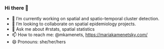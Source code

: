 ### Hi there 👋


- 🔭 I’m currently working on spatial and spatio-temporal cluster detection. 
- 👯 I’m looking to collaborate on spatial epidemiology projects.
- 💬 Ask me about #rstats, spatial statistics
- 📫 How to reach me: @mkamenets, https://mariakamenetsky.com/
- 😄 Pronouns: she/her/hers

